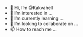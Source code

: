 - 👋 Hi, I’m @Kakvahell
- 👀 I’m interested in ...
- 🌱 I’m currently learning ...
- 💞️ I’m looking to collaborate on ...
- 📫 How to reach me ...

<!---
Kakvahell/Kakvahell is a ✨ special ✨ repository because its `README.md` (this file) appears on your GitHub profile.
You can click the Preview link to take a look at your changes.
--->
